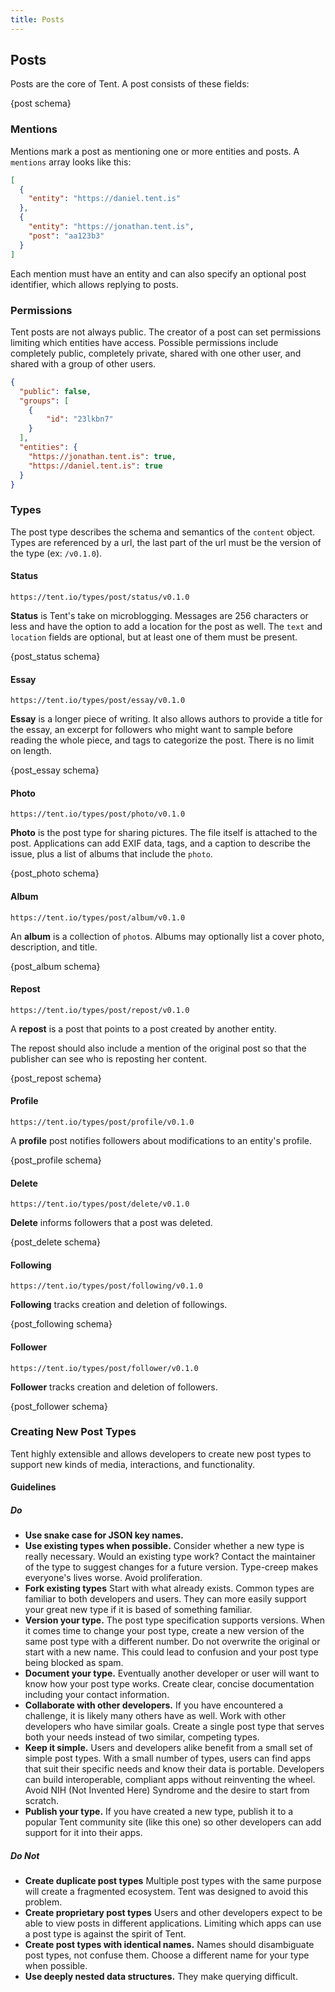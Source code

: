 ```yaml
---
title: Posts
---
```


## Posts

Posts are the core of Tent. A post consists of these fields:

{post schema}

### Mentions

Mentions mark a post as mentioning one or more entities and posts. A `mentions`
array looks like this:

```json
[
  {
    "entity": "https://daniel.tent.is"
  },
  {
    "entity": "https://jonathan.tent.is",
    "post": "aa123b3"
  }
]
```

Each mention must have an entity and can also specify an optional post
identifier, which allows replying to posts.


### Permissions

Tent posts are not always public. The creator of a post can set permissions
limiting which entities have access. Possible permissions include completely
public, completely private, shared with one other user, and shared with a group
of other users.

```json
{
  "public": false,
  "groups": [
    {
        "id": "23lkbn7"
    }
  ],
  "entities": {
    "https://jonathan.tent.is": true,
    "https://daniel.tent.is": true
  }
}
```


### Types

The post type describes the schema and semantics of the `content` object. Types
are referenced by a url, the last part of the url must be the version of the
type (ex: `/v0.1.0`).

#### Status

`https://tent.io/types/post/status/v0.1.0`

**Status** is Tent's take on microblogging. Messages are 256 characters or less and have the option to add a location for the post as well.  The `text` and `location` fields are optional, but at least one of them must be present.


{post_status schema}


#### Essay

`https://tent.io/types/post/essay/v0.1.0`

**Essay** is a longer piece of writing. It also allows authors to provide a title for the essay, an excerpt for followers who might want to sample before reading the whole piece, and tags to categorize the post. There is no limit on length.


{post_essay schema}

#### Photo

`https://tent.io/types/post/photo/v0.1.0`

**Photo** is the post type for sharing pictures. The file itself is attached to the post. Applications can add EXIF data, tags, and a caption to describe the issue, plus a list of albums that include the `photo`.

{post_photo schema}


#### Album

`https://tent.io/types/post/album/v0.1.0`

An **album** is a collection of `photo`s. Albums may optionally list a cover photo, description, and title.

{post_album schema}


#### Repost

`https://tent.io/types/post/repost/v0.1.0`

A **repost** is a post that points to a post created by another entity.

The repost should also include a mention of the original post so that the
publisher can see who is reposting her content.

{post_repost schema}


#### Profile

`https://tent.io/types/post/profile/v0.1.0`

A **profile** post notifies followers about modifications to an entity's
profile.

{post_profile schema}


#### Delete

`https://tent.io/types/post/delete/v0.1.0`

**Delete** informs followers that a post was deleted.

{post_delete schema}


#### Following

`https://tent.io/types/post/following/v0.1.0`

**Following** tracks creation and deletion of followings.

{post_following schema}


#### Follower

`https://tent.io/types/post/follower/v0.1.0`

**Follower** tracks creation and deletion of followers.

{post_follower schema}


### Creating New Post Types

Tent highly extensible and allows developers to create new post types to support new kinds of media, interactions, and functionality.

#### Guidelines
##### Do

 - **Use snake case for JSON key names.**
 - **Use existing types when possible.** Consider whether a new type is really necessary. Would an existing type work? Contact the maintainer of the type to suggest changes for a future version. Type-creep makes everyone's lives worse. Avoid proliferation.
 - **Fork existing types** Start with what already exists. Common types are familiar to both developers and users. They can more easily support your great new type if it is based of something familiar.
 - **Version your type.** The post type specification supports versions. When it comes time to change your post type, create a new version of the same post type with a different number. Do not overwrite the original or start with a new name. This could lead to confusion and your post type being blocked as spam. 
 - **Document your type.** Eventually another developer or user will want to know how your post type works. Create clear, concise documentation including your contact information.
 - **Collaborate with other developers.** If you have encountered a challenge, it is likely many others have as well. Work with other developers who have similar goals. Create a single post type that serves both your needs instead of two similar, competing types.
 - **Keep it simple.** Users and developers alike benefit from a small set of simple post types. With a small number of types, users can find apps that suit their specific needs and know their data is portable. Developers can build interoperable, compliant apps without reinventing the wheel. Avoid NIH (Not Invented Here) Syndrome and the desire to start from scratch.
 - **Publish your type.** If you have created a new type, publish it to a popular Tent community site (like this one) so other developers can add support for it into their apps.
 
##### Do Not

 - **Create duplicate post types** Multiple post types with the same purpose will create a fragmented ecosystem. Tent was designed to avoid this problem.
 - **Create proprietary post types** Users and other developers expect to be able to view posts in different applications. Limiting which apps can use a post type is against the spirit of Tent.
 - **Create post types with identical names.** Names should disambiguate post types, not confuse them. Choose a different name for your type when possible.
 - **Use deeply nested data structures.** They make querying difficult.
